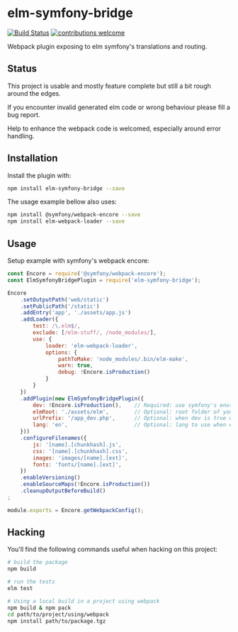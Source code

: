 # elm-symfony-bridge

[![Build Status](https://travis-ci.org/mdevlamynck/elm-symfony-bridge.svg?branch=master)](https://travis-ci.org/mdevlamynck/elm-symfony-bridge)
[![contributions welcome](https://img.shields.io/badge/contributions-welcome-brightgreen.svg?style=flat)](https://github.com/mdevlamynck/elm-symfony-bridge/issues)

Webpack plugin exposing to elm symfony's translations and routing.

## Status

This project is usable and mostly feature complete but still a bit rough around the edges.

If you encounter invalid generated elm code or wrong behaviour please fill a bug report.

Help to enhance the webpack code is welcomed, especially around error handling.

## Installation

Install the plugin with:

```bash
npm install elm-symfony-bridge --save
```

The usage example bellow also uses:
```bash
npm install @symfony/webpack-encore --save
npm install elm-webpack-loader --save
```

## Usage

Setup example with symfony's webpack encore:

```js
const Encore = require('@symfony/webpack-encore');
const ElmSymfonyBridgePlugin = require('elm-symfony-bridge');

Encore
    .setOutputPath('web/static')
    .setPublicPath('/static')
    .addEntry('app', './assets/app.js')
    .addLoader({
        test: /\.elm$/,
        exclude: [/elm-stuff/, /node_modules/],
        use: {
            loader: 'elm-webpack-loader',
            options: {
                pathToMake: 'node_modules/.bin/elm-make',
                warn: true,
                debug: !Encore.isProduction()
            }
        }
    })
    .addPlugin(new ElmSymfonyBridgePlugin({
        dev: !Encore.isProduction(),    // Required: use symfony's env=dev or env=prod
        elmRoot: './assets/elm',        // Optional: root folder of your elm code, defaults to '/assets/elm'
        urlPrefix: '/app_dev.php',      // Optional: when dev is true which prefix to use when generating urls, defaults to '/app_dev.php'
        lang: 'en',                     // Optional: lang to use when exporting translations, defaults to 'en'
    }))
    .configureFilenames({
        js: '[name].[chunkhash].js',
        css: '[name].[chunkhash].css',
        images: 'images/[name].[ext]',
        fonts: 'fonts/[name].[ext]',
    })
    .enableVersioning()
    .enableSourceMaps(!Encore.isProduction())
    .cleanupOutputBeforeBuild()
;

module.exports = Encore.getWebpackConfig();
```

## Hacking

You'll find the following commands useful when hacking on this project:

```bash
# build the package
npm build

# run the tests
elm test

# Using a local build in a project using webpack
npm build & npm pack
cd path/to/project/using/webpack
npm install path/to/package.tgz
```
